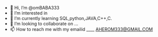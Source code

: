 - 👋 Hi, I’m @omBABA333
- 👀 I’m interested in 
- 🌱 I’m currently learning SQL,python,JAVA,C++,C.
- 💞️ I’m looking to collaborate on ...
- 📫 How to reach me with my emailid ____ AHEROM333@GMAIL.COM

<!---
omBABA333/omBABA333 is a ✨ special ✨ repository because its `README.md` (this file) appears on your GitHub profile.
You can click the Preview link to take a look at your changes.
--->
